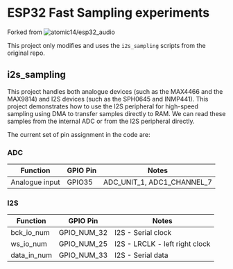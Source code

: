 # ESP32 Fast Sampling experiments

Forked from ![atomic14/esp32_audio](https://github.com/atomic14/esp32_audio)

This project only modifies and uses the `i2s_sampling` scripts from the original repo. 

## i2s_sampling

This project handles both analogue devices (such as the MAX4466 and the MAX9814) and I2S devices (such as the SPH0645 and INMP441).
This project demonstrates how to use the I2S peripheral for high-speed sampling using DMA to transfer samples directly to RAM.
We can read these samples from the internal ADC or from the I2S peripheral directly.

<!--Samples are read from the DMA buffers and sent to a server running on your laptop/desktop machine.-->

The current set of pin assignment in the code are:

### ADC

| Function       | GPIO Pin | Notes                      |
| -------------- | -------- | -------------------------- |
| Analogue input | GPIO35   | ADC_UNIT_1, ADC1_CHANNEL_7 |

### I2S

| Function    | GPIO Pin    | Notes                          |
| ----------- | ----------- | ------------------------------ |
| bck_io_num  | GPIO_NUM_32 | I2S - Serial clock             |
| ws_io_num   | GPIO_NUM_25 | I2S - LRCLK - left right clock |
| data_in_num | GPIO_NUM_33 | I2S - Serial data              |

